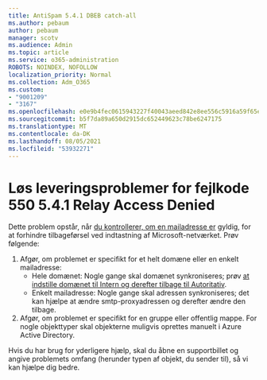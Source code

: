 ```yaml
---
title: AntiSpam 5.4.1 DBEB catch-all
ms.author: pebaum
author: pebaum
manager: scotv
ms.audience: Admin
ms.topic: article
ms.service: o365-administration
ROBOTS: NOINDEX, NOFOLLOW
localization_priority: Normal
ms.collection: Adm_O365
ms.custom:
- "9001209"
- "3167"
ms.openlocfilehash: e0e9b4fec0615943227f40043aeed842e8ee556c5916a59f65e79ce121ec9547
ms.sourcegitcommit: b5f7da89a650d2915dc652449623c78be6247175
ms.translationtype: MT
ms.contentlocale: da-DK
ms.lasthandoff: 08/05/2021
ms.locfileid: "53932271"
---
```

# <a name="fix-delivery-issues-for-error-code-550-541-relay-access-denied"></a>Løs leveringsproblemer for fejlkode 550 5.4.1 Relay Access Denied

Dette problem opstår, når [du kontrollerer, om en mailadresse er](https://docs.microsoft.com/exchange/mail-flow-best-practices/use-directory-based-edge-blocking) gyldig, for at forhindre tilbageførsel ved indtastning af Microsoft-netværket. Prøv følgende:

1. Afgør, om problemet er specifikt for et helt domæne eller en enkelt mailadresse:
    - Hele domænet: Nogle gange skal domænet synkroniseres; prøv [at indstille domænet til Intern og derefter tilbage til Autoritativ](https://docs.microsoft.com/exchange/mail-flow-best-practices/manage-accepted-domains/manage-accepted-domains).
    - Enkelt mailadresse: Nogle gange skal adressen synkroniseres; det kan hjælpe at ændre smtp-proxyadressen og derefter ændre den tilbage.
2. Afgør, om problemet er specifikt for en gruppe eller offentlig mappe. For nogle objekttyper skal objekterne muligvis oprettes manuelt i Azure Active Directory.

Hvis du har brug for yderligere hjælp, skal du åbne en supportbillet og angive problemets omfang (herunder typen af objekt, du sender til), så vi kan hjælpe dig bedre.